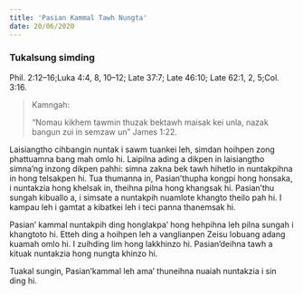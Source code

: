 ```yaml
---
title: 'Pasian Kammal Tawh Nungta'
date: 20/06/2020
---
```


### Tukalsung simding
Phil. 2:12–16;Luka 4:4, 8, 10–12; Late 37:7; Late 46:10; Late 62:1, 2, 5;Col. 3:16.

> <p>Kamngah:</p>
> “Nomau kikhem tawmin thuzak bektawh maisak kei unla, nazak bangun zui in semzaw un” James 1:22.

Laisiangtho cihbangin nuntak i sawm tuankei leh, simdan hoihpen zong phattuamna bang mah omlo hi. Laipilna ading a dikpen in laisiangtho simna’ng inzong dikpen pahhi: simna zakna bek tawh hihetlo in nuntakpihna in hong telsakpen hi. Tua thumanna in, Pasian’thupha kongpi hong honsaka, i nuntakzia hong khelsak in, theihna pilna hong khangsak hi. Pasian’thu sungah kibuallo a, i simsate a nuntakpih nuamlote khangto theilo pah hi. I kampau leh i gamtat a kibatkei leh i teci panna thanemsak hi.

Pasian’ kammal nuntakpih ding honglakpa’ hong hehpihna leh pilna sungah i khangtoto hi. Etteh ding a hoihpen leh a vanglianpen Zeisu lobuang adang kuamah omlo hi. I zuihding lim hong lakkhinzo hi. Pasian’deihna tawh a kituak nuntakzia hong nungta khinzo hi.

Tuakal sungin, Pasian’kammal leh ama’ thuneihna nuaiah nuntakzia i sin ding hi.